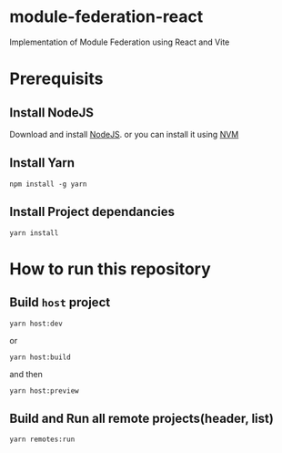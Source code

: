 # module-federation-react
Implementation of Module Federation using React and Vite

# Prerequisits
## Install NodeJS
Download and install [NodeJS](https://nodejs.org/en/download). or you can install it using [NVM](https://github.com/coreybutler/nvm-windows/releases)

## Install Yarn
```
npm install -g yarn
```

## Install Project dependancies
```
yarn install
```

# How to run this repository
## Build `host` project 
```
yarn host:dev
```
or
```
yarn host:build
```
and then
```
yarn host:preview
```


## Build and Run all remote projects(header, list)
```
yarn remotes:run
```
